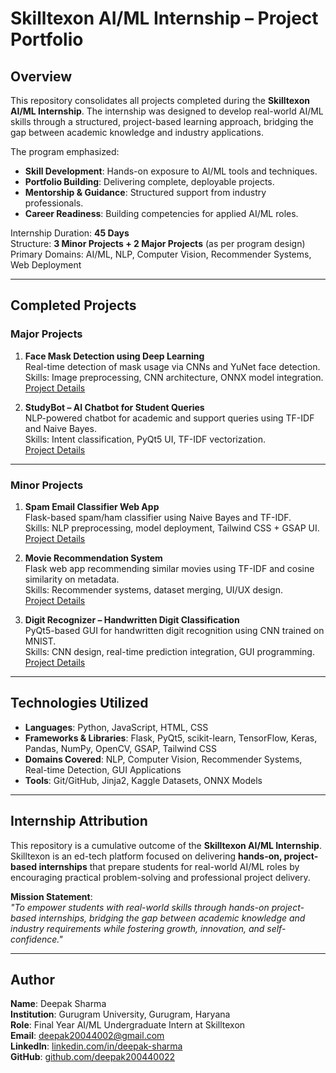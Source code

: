 # Skilltexon AI/ML Internship – Project Portfolio

## Overview
This repository consolidates all projects completed during the **Skilltexon AI/ML Internship**. The internship was designed to develop real-world AI/ML skills through a structured, project-based learning approach, bridging the gap between academic knowledge and industry applications.

The program emphasized:
- **Skill Development**: Hands-on exposure to AI/ML tools and techniques.
- **Portfolio Building**: Delivering complete, deployable projects.
- **Mentorship & Guidance**: Structured support from industry professionals.
- **Career Readiness**: Building competencies for applied AI/ML roles.

Internship Duration: **45 Days**  
Structure: **3 Minor Projects + 2 Major Projects** (as per program design)  
Primary Domains: AI/ML, NLP, Computer Vision, Recommender Systems, Web Deployment

---

## Completed Projects

### **Major Projects**
1. **Face Mask Detection using Deep Learning**  
   Real-time detection of mask usage via CNNs and YuNet face detection.  
   Skills: Image preprocessing, CNN architecture, ONNX model integration.  
   [Project Details](./face-mask-detection/README.md)

2. **StudyBot – AI Chatbot for Student Queries**  
   NLP-powered chatbot for academic and support queries using TF-IDF and Naive Bayes.  
   Skills: Intent classification, PyQt5 UI, TF-IDF vectorization.  
   [Project Details](./studybot/README.md)

---

### **Minor Projects**
1. **Spam Email Classifier Web App**  
   Flask-based spam/ham classifier using Naive Bayes and TF-IDF.  
   Skills: NLP preprocessing, model deployment, Tailwind CSS + GSAP UI.  
   [Project Details](./spam-email-classifier/README.md)

2. **Movie Recommendation System**  
   Flask web app recommending similar movies using TF-IDF and cosine similarity on metadata.  
   Skills: Recommender systems, dataset merging, UI/UX design.  
   [Project Details](./movie-recommendation-system/README.md)

3. **Digit Recognizer – Handwritten Digit Classification**  
   PyQt5-based GUI for handwritten digit recognition using CNN trained on MNIST.  
   Skills: CNN design, real-time prediction integration, GUI programming.  
   [Project Details](./digit-recognizer/README.md)

---

## Technologies Utilized
- **Languages**: Python, JavaScript, HTML, CSS
- **Frameworks & Libraries**: Flask, PyQt5, scikit-learn, TensorFlow, Keras, Pandas, NumPy, OpenCV, GSAP, Tailwind CSS
- **Domains Covered**: NLP, Computer Vision, Recommender Systems, Real-time Detection, GUI Applications
- **Tools**: Git/GitHub, Jinja2, Kaggle Datasets, ONNX Models

---

## Internship Attribution
This repository is a cumulative outcome of the **Skilltexon AI/ML Internship**.  
Skilltexon is an ed-tech platform focused on delivering **hands-on, project-based internships** that prepare students for real-world AI/ML roles by encouraging practical problem-solving and professional project delivery.

**Mission Statement**:  
*"To empower students with real-world skills through hands-on project-based internships, bridging the gap between academic knowledge and industry requirements while fostering growth, innovation, and self-confidence."*

---

## Author
**Name**: Deepak Sharma  
**Institution**: Gurugram University, Gurugram, Haryana  
**Role**: Final Year AI/ML Undergraduate Intern at Skilltexon  
**Email**: deepak20044002@gmail.com  
**LinkedIn**: [linkedin.com/in/deepak-sharma](https://www.linkedin.com/in/deepak-sharma-0444b632a/)  
**GitHub**: [github.com/deepak200440022](https://github.com/deepak200440022)


